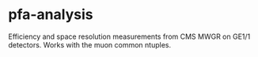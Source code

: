# pfa-analysis
Efficiency and space resolution measurements from CMS MWGR on GE1/1 detectors. Works with the muon common ntuples.
